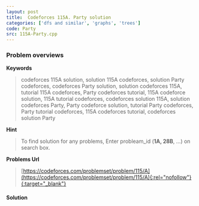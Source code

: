 ```yaml
---
layout: post
title:  Codeforces 115A. Party solution
categories: ['dfs and similar', 'graphs', 'trees']
code: Party
src: 115A-Party.cpp
---
```

### **Problem overviews**

**Keywords**
> codeforces 115A solution, solution 115A codeforces, solution Party codeforces, codeforces Party solution, solution codeforces 115A, tutorial 115A codeforces, Party codeforces tutorial, 115A codeforce solution, 115A tutorial codeforces, codeforces solution 115A, solution codeforces Party, Party codeforce solution, tutorial Party codeforces, Party tutorial codeforces, 115A codeforces tutorial, codeforces solution Party

**Hint**
> To find solution for any problems, Enter probleam_id (**1A, 28B**, ...) on search box. 

**Problems Url**
> [https://codeforces.com/problemset/problem/115/A](https://codeforces.com/problemset/problem/115/A){:rel="nofollow"}{:target="_blank"}

#### **Solution**



